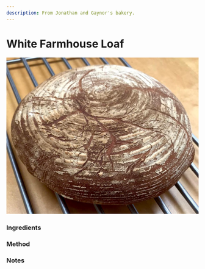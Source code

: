 ```yaml
---
description: From Jonathan and Gaynor's bakery.
---
```


# White Farmhouse Loaf

![](.gitbook/assets/white-loaf.jpeg)

###  Ingredients



### Method

### Notes

